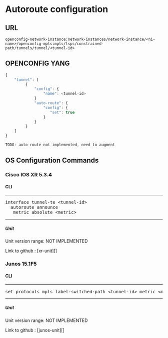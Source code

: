 # Autoroute configuration

## URL

```
openconfig-network-instance:network-instances/network-instance/<ni-name>/openconfig-mpls:mpls/lsps/constrained-path/tunnels/tunnel/<tunnel-id>
```

## OPENCONFIG YANG

```javascript
{
    "tunnel": [
         {
             "config": {
                 "name": <tunnel-id>
             }
             "auto-route": {
                 "config": {
                    "set": true
                 }
             }
         }
    ]
}

TODO: auto-route not implemented, need to augment
```

## OS Configuration Commands

### Cisco IOS XR 5.3.4

#### CLI

---
<pre>
interface tunnel-te &lt;tunnel-id&gt;
  autoroute announce
   metric absolute &lt;metric&gt;
</pre>
---

##### Unit

Unit version range: NOT IMPLEMENTED

Link to github : [xr-unit][]

### Junos 15.1F5

#### CLI


---
<pre>
set protocols mpls label-switched-path &lt;tunnel-id&gt; metric &lt;metric&gt;
</pre>
---

##### Unit

Unit version range: NOT IMPLEMENTED

Link to github : [junos-unit][]
